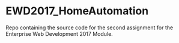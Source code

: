 # EWD2017_HomeAutomation
Repo containing the source code for the second assignment for the Enterprise Web Development 2017 Module.
